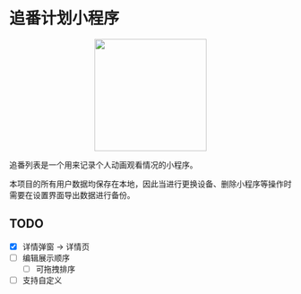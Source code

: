 # 追番计划小程序

<div align="center">
  <img src="https://gcore.jsdelivr.net/gh/qiyuor2/blog-image/img/2022-7-30zhuifanqrcode.jpg" style="width: 200px" />
</div>

追番列表是一个用来记录个人动画观看情况的小程序。

本项目的所有用户数据均保存在本地，因此当进行更换设备、删除小程序等操作时需要在设置界面导出数据进行备份。


## TODO

- [x] 详情弹窗 -> 详情页
- [ ] 编辑展示顺序
  - [ ] 可拖拽排序
- [ ] 支持自定义
